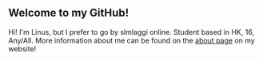 ## Welcome to my GitHub!
Hi! I'm Linus, but I prefer to go by slmlaggi online. Student based in HK, 16, Any/All.
More information about me can be found on the [about page](https://slmlaggi.github.io/about) on my website!
